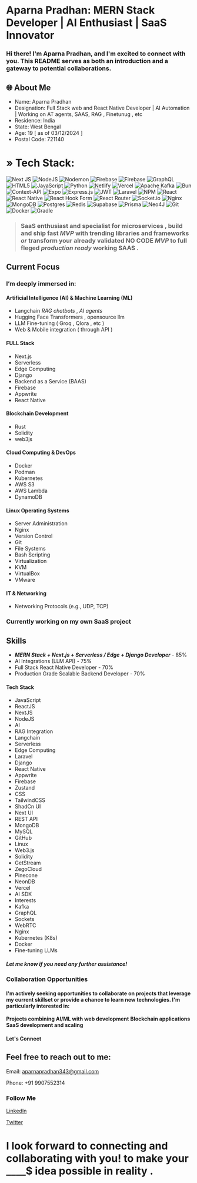# Aparna Pradhan: MERN Stack Developer | AI Enthusiast | SaaS Innovator
### Hi there! I'm Aparna Pradhan, and I'm excited to connect with you. This README serves as both an introduction and a gateway to potential collaborations.

## 🌐 About Me
- Name: Aparna Pradhan
- Designation: Full Stack web and React Native  Developer | AI Automation | Working on AT agents, SAAS, RAG , Finetunug , etc
- Residence: India
- State: West Bengal
- Age: 19 [ as of 03/12/2024 ]
- Postal Code: 721140


# » Tech Stack:
![Next JS](https://img.shields.io/badge/Next-black?style=flat&logo=next.js&logoColor=white) ![NodeJS](https://img.shields.io/badge/node.js-6DA55F?style=flat&logo=node.js&logoColor=white) ![Nodemon](https://img.shields.io/badge/NODEMON-%23323330.svg?style=flat&logo=nodemon&logoColor=%BBDEAD) ![Firebase](https://img.shields.io/badge/firebase-%23039BE5.svg?style=flat&logo=firebase) ![Firebase](https://img.shields.io/badge/firebase-a08021?style=flat&logo=firebase&logoColor=ffcd34) ![GraphQL](https://img.shields.io/badge/-GraphQL-E10098?style=flat&logo=graphql&logoColor=white) ![HTML5](https://img.shields.io/badge/html5-%23E34F26.svg?style=flat&logo=html5&logoColor=white) ![JavaScript](https://img.shields.io/badge/javascript-%23323330.svg?style=flat&logo=javascript&logoColor=%23F7DF1E) ![Python](https://img.shields.io/badge/python-3670A0?style=flat&logo=python&logoColor=ffdd54) ![Netlify](https://img.shields.io/badge/netlify-%23000000.svg?style=flat&logo=netlify&logoColor=#00C7B7) ![Vercel](https://img.shields.io/badge/vercel-%23000000.svg?style=flat&logo=vercel&logoColor=white) ![Apache Kafka](https://img.shields.io/badge/Apache%20Kafka-000?style=flat&logo=apachekafka) ![Bun](https://img.shields.io/badge/Bun-%23000000.svg?style=flat&logo=bun&logoColor=white) ![Context-API](https://img.shields.io/badge/Context--Api-000000?style=flat&logo=react) ![Expo](https://img.shields.io/badge/expo-1C1E24?style=flat&logo=expo&logoColor=#D04A37) ![Express.js](https://img.shields.io/badge/express.js-%23404d59.svg?style=flat&logo=express&logoColor=%2361DAFB) ![JWT](https://img.shields.io/badge/JWT-black?style=flat&logo=JSON%20web%20tokens) ![Laravel](https://img.shields.io/badge/laravel-%23FF2D20.svg?style=flat&logo=laravel&logoColor=white) ![NPM](https://img.shields.io/badge/NPM-%23CB3837.svg?style=flat&logo=npm&logoColor=white) ![React](https://img.shields.io/badge/react-%2320232a.svg?style=flat&logo=react&logoColor=%2361DAFB) ![React Native](https://img.shields.io/badge/react_native-%2320232a.svg?style=flat&logo=react&logoColor=%2361DAFB) ![React Hook Form](https://img.shields.io/badge/React%20Hook%20Form-%23EC5990.svg?style=flat&logo=reacthookform&logoColor=white) ![React Router](https://img.shields.io/badge/React_Router-CA4245?style=flat&logo=react-router&logoColor=white) ![Socket.io](https://img.shields.io/badge/Socket.io-black?style=flat&logo=socket.io&badgeColor=010101) ![Nginx](https://img.shields.io/badge/nginx-%23009639.svg?style=flat&logo=nginx&logoColor=white) ![MongoDB](https://img.shields.io/badge/MongoDB-%234ea94b.svg?style=flat&logo=mongodb&logoColor=white) ![Postgres](https://img.shields.io/badge/postgres-%23316192.svg?style=flat&logo=postgresql&logoColor=white) ![Redis](https://img.shields.io/badge/redis-%23DD0031.svg?style=flat&logo=redis&logoColor=white) ![Supabase](https://img.shields.io/badge/Supabase-3ECF8E?style=flat&logo=supabase&logoColor=white) ![Prisma](https://img.shields.io/badge/Prisma-3982CE?style=flat&logo=Prisma&logoColor=white) ![Neo4J](https://img.shields.io/badge/Neo4j-008CC1?style=flat&logo=neo4j&logoColor=white) ![Git](https://img.shields.io/badge/git-%23F05033.svg?style=flat&logo=git&logoColor=white) ![Docker](https://img.shields.io/badge/docker-%230db7ed.svg?style=flat&logo=docker&logoColor=white) ![Gradle](https://img.shields.io/badge/Gradle-02303A.svg?style=flat&logo=Gradle&logoColor=white)
  
> ### SaaS enthusiast and specialist for microservices , build and ship fast ***MVP*** with trending libraries and frameworks *or* transform your already validated **NO CODE** ***MVP*** to full fleged *production ready*  working SAAS .
> 
## Current Focus
### I’m deeply immersed in:

#### Artificial Intelligence (AI) & Machine Learning (ML)

- Langchain *RAG chatbots* , *AI agents*
- Hugging Face Transformers , opensource llm 
- LLM Fine-tuning ( Groq , Qlora , etc )
- Web & Mobile integration ( through API )

#### FULL Stack
- Next.js
- Serverless
- Edge Computing
- Django
- Backend as a Service (BAAS)
- Firebase
- Appwrite
- React Native

#### Blockchain Development
- Rust
- Solidity
- web3js

#### Cloud Computing & DevOps
- Docker
- Podman
- Kubernetes
- AWS S3
- AWS Lambda
- DynamoDB

#### Linux Operating Systems
- Server Administration
- Nginx
- Version Control
- Git
- File Systems
- Bash Scripting
- Virtualization
- KVM
- VirtualBox
- VMware

#### IT & Networking
- Networking Protocols (e.g., UDP, TCP)




### Currently working on my own SaaS project
## Skills
- ***MERN Stack + Next.js + Serverless / Edge + Django Developer*** - 85%
- AI Integrations (LLM API) - 75%
- Full Stack React Native Developer - 70%
- Production Grade Scalable Backend Developer - 70%
  
#### Tech Stack

- JavaScript
- ReactJS
- NextJS
- NodeJS
- AI
- RAG Integration
- Langchain
- Serverless
- Edge Computing
- Laravel
- Django
- React Native
- Appwrite
- Firebase
- Zustand
- CSS
- TailwindCSS
- ShadCn UI
- Next UI
- REST API
- MongoDB
- MySQL
- GitHub
- Linux
- Web3.js
- Solidity
- GetStream
- ZegoCloud
- Pinecone
- NeonDB
- Vercel
- AI SDK
- Interests
- Kafka
- GraphQL
- Sockets
- WebRTC
- Nginx
- Kubernetes (K8s)
- Docker
- Fine-tuning LLMs

##### Let me know if you need any further assistance!

### Collaboration Opportunities
#### I'm actively seeking opportunities to collaborate on projects that leverage my current skillset or provide a chance to learn new technologies. I'm particularly interested in:

**Projects combining AI/ML with web development**
**Blockchain applications**
**SaaS development and scaling**

#### Let's Connect
## Feel free to reach out to me:

Email: <aparnapradhan343@gmail.com>

Phone: +91 9907552314

### Follow Me

[LinkedIn](https://www.linkedin.com/in/aparna-pradhan-06b882215/)

[Twitter](https://x.com/Aparna_108_dev)

# I look forward to connecting and collaborating with you! to make your ____$ idea possible in reality . 

